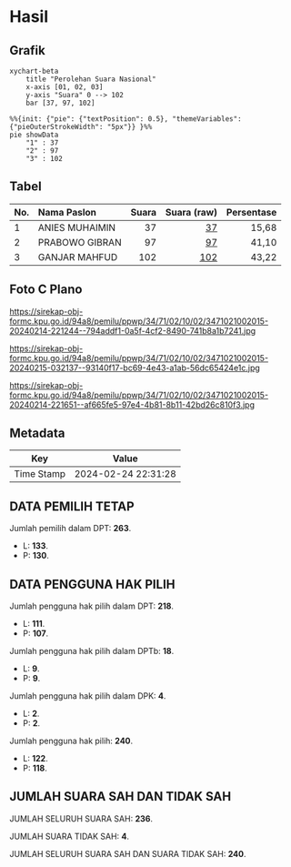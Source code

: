 # Hasil

## Grafik

```mermaid
xychart-beta
    title "Perolehan Suara Nasional"
    x-axis [01, 02, 03]
    y-axis "Suara" 0 --> 102
    bar [37, 97, 102]
```

```mermaid
%%{init: {"pie": {"textPosition": 0.5}, "themeVariables": {"pieOuterStrokeWidth": "5px"}} }%%
pie showData
    "1" : 37
    "2" : 97
    "3" : 102
```

## Tabel

| No. | Nama Paslon    | Suara | Suara (raw) | Persentase |
|:--- |:-------------- | -----:| -----------:| ----------:|
| 1   | ANIES MUHAIMIN | 37    | [37][p-1]   | 15,68      |
| 2   | PRABOWO GIBRAN | 97    | [97][p-2]   | 41,10      |
| 3   | GANJAR MAHFUD  | 102   | [102][p-3]  | 43,22      |


[p-1]: https://github.com/gigit-pemilu/pemilu-2024/blob/main/pilpres/hitung-suara/sub/34-di-yogyakarta/sub/71-kota-yogyakarta/sub/02-jetis/sub/1002-cokrodiningratan/sub/015-tps/sub/paslon-1.txt
[p-2]: https://github.com/gigit-pemilu/pemilu-2024/blob/main/pilpres/hitung-suara/sub/34-di-yogyakarta/sub/71-kota-yogyakarta/sub/02-jetis/sub/1002-cokrodiningratan/sub/015-tps/sub/paslon-2.txt
[p-3]: https://github.com/gigit-pemilu/pemilu-2024/blob/main/pilpres/hitung-suara/sub/34-di-yogyakarta/sub/71-kota-yogyakarta/sub/02-jetis/sub/1002-cokrodiningratan/sub/015-tps/sub/paslon-3.txt

## Foto C Plano

https://sirekap-obj-formc.kpu.go.id/94a8/pemilu/ppwp/34/71/02/10/02/3471021002015-20240214-221244--794addf1-0a5f-4cf2-8490-741b8a1b7241.jpg

https://sirekap-obj-formc.kpu.go.id/94a8/pemilu/ppwp/34/71/02/10/02/3471021002015-20240215-032137--93140f17-bc69-4e43-a1ab-56dc65424e1c.jpg

https://sirekap-obj-formc.kpu.go.id/94a8/pemilu/ppwp/34/71/02/10/02/3471021002015-20240214-221651--af665fe5-97e4-4b81-8b11-42bd26c810f3.jpg


## Metadata

| Key        | Value               |
| ---------- | ------------------- |
| Time Stamp | 2024-02-24 22:31:28 |


## DATA PEMILIH TETAP

Jumlah pemilih dalam DPT: **263**.
 * L: **133**.
 * P: **130**.

## DATA PENGGUNA HAK PILIH

Jumlah pengguna hak pilih dalam DPT: **218**.
 * L: **111**.
 * P: **107**.

Jumlah pengguna hak pilih dalam DPTb: **18**.
 * L: **9**.
 * P: **9**.

Jumlah pengguna hak pilih dalam DPK: **4**.
 * L: **2**.
 * P: **2**.

Jumlah pengguna hak pilih: **240**.
 * L: **122**.
 * P: **118**.

## JUMLAH SUARA SAH DAN TIDAK SAH

JUMLAH SELURUH SUARA SAH: **236**.

JUMLAH SUARA TIDAK SAH: **4**.

JUMLAH SELURUH SUARA SAH DAN SUARA TIDAK SAH: **240**.


